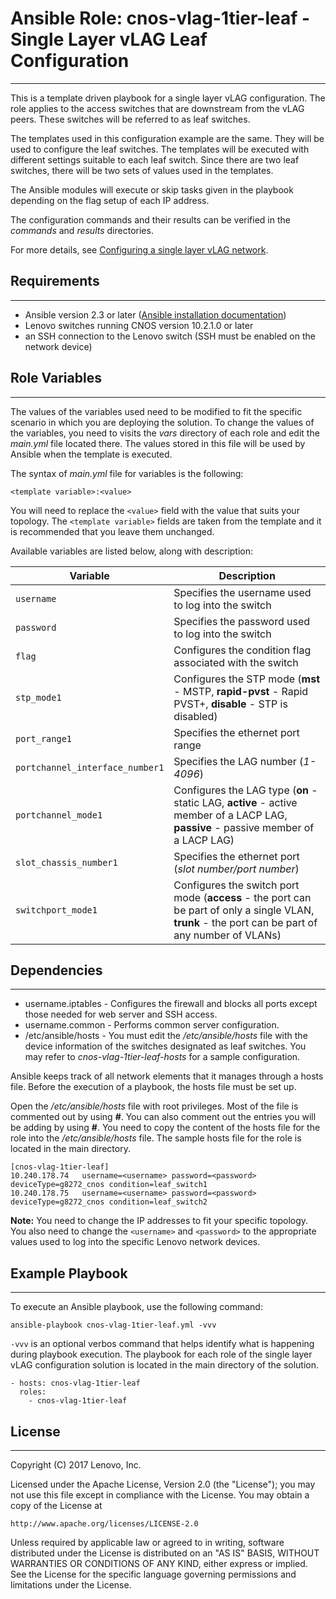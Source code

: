 # Ansible Role: cnos-vlag-1tier-leaf - Single Layer vLAG Leaf Configuration
---
<add role description below>

This is a template driven playbook for a single layer vLAG configuration. The role applies to the access switches that are downstream from the vLAG peers. These switches will be referred to as leaf switches.

The templates used in this configuration example are the same. They will be used to configure the leaf switches. The templates will be executed with different settings suitable to each leaf switch. Since there are two leaf switches, there will be two sets of values used in the templates.

The Ansible modules will execute or skip tasks given in the playbook depending on the flag setup of each IP address.

The configuration commands and their results can be verified in the *commands* and *results* directories.

For more details, see [Configuring a single layer vLAG network](http://systemx.lenovofiles.com/help/index.jsp?topic=%2Fcom.lenovo.switchmgt.ansible.doc%2Fconfiguring_a_single_layer_vlag_using_ansible.html&cp=0_3_1_0_6).


## Requirements
---
<add role requirements information below>

- Ansible version 2.3 or later ([Ansible installation documentation](http://docs.ansible.com/ansible/intro_installation.html))
- Lenovo switches running CNOS version 10.2.1.0 or later
- an SSH connection to the Lenovo switch (SSH must be enabled on the network device)


## Role Variables
---
<add role variables information below>

The values of the variables used need to be modified to fit the specific scenario in which you are deploying the solution. To change the values of the variables, you need to visits the *vars* directory of each role and edit the *main.yml* file located there. The values stored in this file will be used by Ansible when the template is executed.

The syntax of *main.yml* file for variables is the following:

```
<template variable>:<value>
```

You will need to replace the `<value>` field with the value that suits your topology. The `<template variable>` fields are taken from the template and it is recommended that you leave them unchanged.

Available variables are listed below, along with description:

Variable | Description
--- | ---
`username` | Specifies the username used to log into the switch
`password` | Specifies the password used to log into the switch
`flag` | Configures the condition flag associated with the switch
`stp_mode1` | Configures the STP mode (**mst** - MSTP, **rapid-pvst** - Rapid PVST+, **disable** - STP is disabled)
`port_range1` | Specifies the ethernet port range
`portchannel_interface_number1` | Specifies the LAG number (*1-4096*)
`portchannel_mode1` | Configures the LAG type (**on** - static LAG, **active** - active member of a LACP LAG, **passive** - passive member of a LACP LAG)
`slot_chassis_number1` | Specifies the ethernet port (*slot number/port number*)
`switchport_mode1` | Configures the switch port mode (**access** - the port can be part of only a single VLAN, **trunk** - the port can be part of any number of VLANs)


## Dependencies
---
<add dependencies information below>

- username.iptables - Configures the firewall and blocks all ports except those needed for web server and SSH access.
- username.common - Performs common server configuration.
- /etc/ansible/hosts - You must edit the */etc/ansible/hosts* file with the device information of the switches designated as leaf switches. You may refer to *cnos-vlag-1tier-leaf-hosts* for a sample configuration.

Ansible keeps track of all network elements that it manages through a hosts file. Before the execution of a playbook, the hosts file must be set up.

Open the */etc/ansible/hosts* file with root privileges. Most of the file is commented out by using **#**. You can also comment out the entries you will be adding by using **#**. You need to copy the content of the hosts file for the role into the */etc/ansible/hosts* file. The sample hosts file for the role is located in the main directory.
  
```
[cnos-vlag-1tier-leaf]
10.240.178.74   username=<username> password=<password> deviceType=g8272_cnos condition=leaf_switch1
10.240.178.75   username=<username> password=<password> deviceType=g8272_cnos condition=leaf_switch2
```
**Note:** You need to change the IP addresses to fit your specific topology. You also need to change the `<username>` and `<password>` to the appropriate values used to log into the specific Lenovo network devices.

  
## Example Playbook
---
<add playbook samples below>

To execute an Ansible playbook, use the following command:

```
ansible-playbook cnos-vlag-1tier-leaf.yml -vvv
```

`-vvv` is an optional verbos command that helps identify what is happening during playbook execution. The playbook for each role of the single layer vLAG configuration solution is located in the main directory of the solution.

```
- hosts: cnos-vlag-1tier-leaf
  roles:
    - cnos-vlag-1tier-leaf
```	


## License
---
<add license information below>
Copyright (C) 2017 Lenovo, Inc.

Licensed under the Apache License, Version 2.0 (the "License");
you may not use this file except in compliance with the License.
You may obtain a copy of the License at

    http://www.apache.org/licenses/LICENSE-2.0

Unless required by applicable law or agreed to in writing, software
distributed under the License is distributed on an "AS IS" BASIS,
WITHOUT WARRANTIES OR CONDITIONS OF ANY KIND, either express or implied.
See the License for the specific language governing permissions and
limitations under the License.